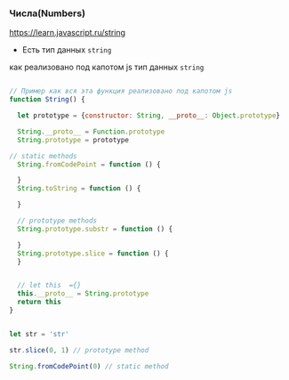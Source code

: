 ### Числа(Numbers)

https://learn.javascript.ru/string

- Есть тип данных `string`

как реализовано под капотом js тип данных `string`

```js

// Пример как вся эта функция реализовано под капотом js 
function String() {

  let prototype = {constructor: String, __proto__: Object.prototype}

  String.__proto__ = Function.prototype
  String.prototype = prototype

// static methods
  String.fromCodePoint = function () {

  }
  String.toString = function () {

  }

  // prototype methods
  String.prototype.substr = function () {

  }
  String.prototype.slice = function () {
  }


  // let this  ={}
  this.__proto__ = String.prototype
  return this
}


```

```js

let str = 'str'

str.slice(0, 1) // prototype method

String.fromCodePoint(0) // static method
```
